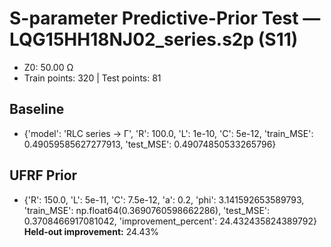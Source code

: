 # S-parameter Predictive-Prior Test — LQG15HH18NJ02_series.s2p (S11)
- Z0: 50.00 Ω
- Train points: 320  |  Test points: 81

## Baseline
- {'model': 'RLC series -> Γ', 'R': 100.0, 'L': 1e-10, 'C': 5e-12, 'train_MSE': 0.49059585627277913, 'test_MSE': 0.49074850533265796}

## UFRF Prior
- {'R': 150.0, 'L': 5e-11, 'C': 7.5e-12, 'a': 0.2, 'phi': 3.141592653589793, 'train_MSE': np.float64(0.3690760598662286), 'test_MSE': 0.3708466917081042, 'improvement_percent': 24.432435824389792}
**Held-out improvement:** 24.43%